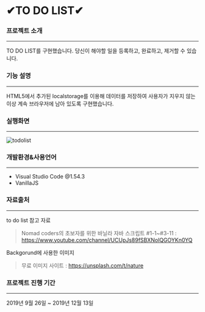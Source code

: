 # ✔TO DO LIST✔


### 프로젝트 소개
------------
TO DO LIST를 구현했습니다. 
당신이 해야할 일을 등록하고, 완료하고, 제거할 수 있습니다.   

### 기능 설명
------------
HTML5에서 추가된 localstorage를 이용해 데이터를 저장하여 사용자가 지우지 않는 이상 계속 브라우저에 남아 있도록 구현했습니다.   

### 실행화면
------------
![todolist](https://user-images.githubusercontent.com/81849019/113478046-50cad080-94c1-11eb-94f3-b9999a81c344.PNG)

### 개발환경&사용언어
------------
* Visual Studio Code @1.54.3
* VanillaJS

### 자료출처
------------
to do list 참고 자료
>Nomad coders의 초보자를 위한 바닐라 자바 스크립트 #1-1~#3-11 : <https://www.youtube.com/channel/UCUpJs89fSBXNolQGOYKn0YQ> 

Backgorund에 사용한 이미지
>무료 이미지 사이트 : <https://unsplash.com/t/nature>

### 프로젝트 진행 기간
------------
2019년 9월 26일 ~ 2019년 12월 13일

